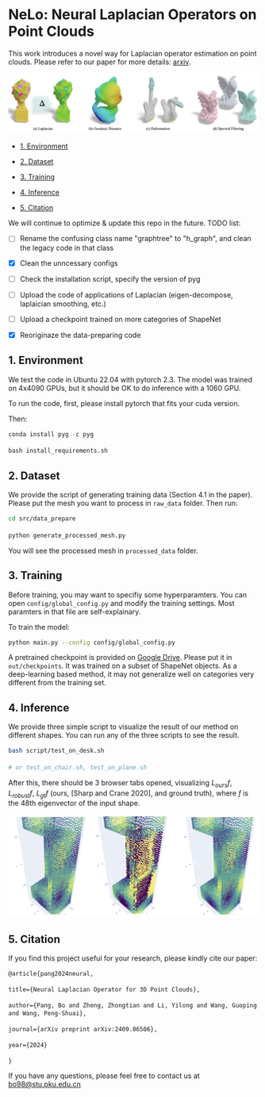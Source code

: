 # NeLo: Neural Laplacian Operators on Point Clouds

This work introduces a novel way for Laplacian operator estimation on point clouds. Please refer to our paper for more details: [arxiv](https://arxiv.org/abs/2409.06506).

![](img/teaser.jpg)

- [1. Environment](#1-environment)

- [2. Dataset](#2-Dataset)

- [3. Training](#3-training)

- [4. Inference](#4-inference)

- [5. Citation](#5-citation)

We will continue to optimize & update this repo in the future. TODO list:

- [ ] Rename the confusing class name "graphtree" to "h_graph", and clean the legacy code in that class

- [x] Clean the unncessary configs

- [ ] Check the installation script, specify the version of pyg

- [ ] Upload the code of applications of Laplacian (eigen-decompose, laplaician smoothing, etc.)

- [ ] Upload a checkpoint trained on more categories of ShapeNet

- [x] Reoriginaze the data-preparing code

## 1. Environment

We test the code in Ubuntu 22.04 with pytorch 2.3. The model was trained on 4x4090 GPUs, but it should be OK to do inference with a 1060 GPU.

To run the code, first, please install pytorch that fits your cuda version.

Then:

```python
conda install pyg -c pyg

bash install_requirements.sh
```

## 2. Dataset

We provide the script of generating training data (Section 4.1 in the paper). Please put the mesh you want to process in `raw_data` folder. Then run:

```bash
cd src/data_prepare

python generate_processed_mesh.py
```

You will see the processed mesh in `processed_data` folder.

## 3. Training

Before training, you may want to specifiy some hyperparamters. You can open `config/global_config.py` and modify the training settings. Most paramters in that file are self-explainary.

To train the model:

```bash
python main.py --config config/global_config.py
```

A pretrained checkpoint is provided on [Google Drive](https://arxiv.org/abs/2409.06506). Please put it in `out/checkpoints`. It was trained on a subset of ShapeNet objects. As a deep-learning based method, it may not generalize well on categories very different from the training set.

## 4. Inference

We provide three simple script to visualize the result of our method on different shapes. You can run any of the three scripts to see the result.

```bash
bash script/test_on_desk.sh

# or test_on_chair.sh, test_on_plane.sh
```

After this, there should be 3 browser tabs opened, visualizing $L_{ours}f$, $L_{robust} f$, $L_{gt}f$ (ours, [Sharp and Crane 2020], and ground truth), where $f$ is the 48th eigenvector of the input shape.

![](img/show.jpg)

## 5. Citation

If you find this project useful for your research, please kindly cite our paper:

```
@article{pang2024neural,

title={Neural Laplacian Operator for 3D Point Clouds},

author={Pang, Bo and Zheng, Zhongtian and Li, Yilong and Wang, Guoping and Wang, Peng-Shuai},

journal={arXiv preprint arXiv:2409.06506},

year={2024}

}
```

If you have any questions, please feel free to contact us at bo98@stu.pku.edu.cn

